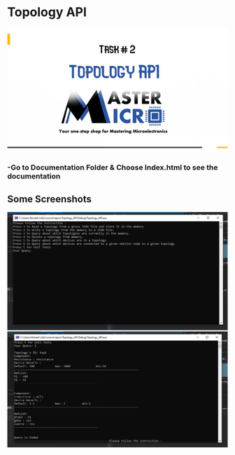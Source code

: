 # Topology API

![alt text](https://github.com/AhmedLotfy02/Topology_API/blob/main/ScreenShots/task2.jpg)

<h3>-Go to Documentation Folder & Choose Index.html to see the documentation</h3>

## Some Screenshots

![alt text](https://github.com/AhmedLotfy02/Topology_API/blob/main/ScreenShots/1.PNG)
![alt text](https://github.com/AhmedLotfy02/Topology_API/blob/main/ScreenShots/2.PNG)


